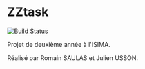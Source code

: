 # ZZtask

[![Build Status](https://travis-ci.org/JulienUsson/ZZTask.svg?branch=master)](https://travis-ci.org/JulienUsson/ZZTask)

Projet de deuxième année à l'ISIMA.

Réalisé par Romain SAULAS et Julien USSON.
